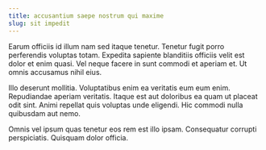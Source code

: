 ```yaml
---
title: accusantium saepe nostrum qui maxime
slug: sit impedit
---
```


Earum officiis id illum nam sed itaque tenetur. Tenetur fugit porro perferendis voluptas totam. Expedita sapiente blanditiis officiis velit est dolor et enim quasi. Vel neque facere in sunt commodi et aperiam et. Ut omnis accusamus nihil eius.

Illo deserunt mollitia. Voluptatibus enim ea veritatis eum eum enim. Repudiandae aperiam veritatis. Itaque est aut doloribus ea quam ut placeat odit sint. Animi repellat quis voluptas unde eligendi. Hic commodi nulla quibusdam aut nemo.

Omnis vel ipsum quas tenetur eos rem est illo ipsam. Consequatur corrupti perspiciatis. Quisquam dolor officia.
